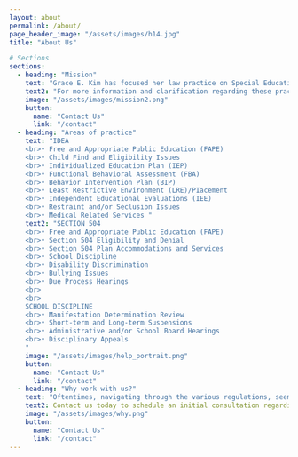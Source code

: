 ```yaml
---
layout: about
permalink: /about/
page_header_image: "/assets/images/h14.jpg"
title: "About Us"

# Sections
sections:
  - heading: "Mission"
    text: "Grace E. Kim has focused her law practice on Special Education Law, to include issues involving the Individuals with Disabilities Education Act (IDEA), Section 504 of the Rehabilitation Act of 1973, the Americans with Disabilities Act (ADA), Restraint and Seclusion, School Discipline, and higher education issues."
    text2: "For more information and clarification regarding these practice areas, please contact us"
    image: "/assets/images/mission2.png"
    button:
      name: "Contact Us"
      link: "/contact"
  - heading: "Areas of practice"
    text: "IDEA 
    <br>• Free and Appropriate Public Education (FAPE) 
    <br>• Child Find and Eligibility Issues 
    <br>• Individualized Education Plan (IEP) 
    <br>• Functional Behavioral Assessment (FBA) 
    <br>• Behavior Intervention Plan (BIP) 
    <br>• Least Restrictive Environment (LRE)/PIacement 
    <br>• Independent Educational Evaluations (IEE) 
    <br>• Restraint and/or Seclusion Issues 
    <br>• Medical Related Services "
    text2: "SECTION 504 
    <br>• Free and Appropriate Public Education (FAPE) 
    <br>• Section 504 Eligibility and Denial 
    <br>• Section 504 Plan Accommodations and Services 
    <br>• School Discipline 
    <br>• Disability Discrimination 
    <br>• Bullying Issues 
    <br>• Due Process Hearings
    <br>
    <br>
    SCHOOL DISCIPLINE 
    <br>• Manifestation Determination Review 
    <br>• Short-term and Long-term Suspensions 
    <br>• Administrative and/or School Board Hearings 
    <br>• Disciplinary Appeals
    "
    image: "/assets/images/help_portrait.png"
    button:
      name: "Contact Us"
      link: "/contact"
  - heading: "Why work with us?"
    text: "Oftentimes, navigating through the various regulations, seemingly endless meetings, and the “alphabet soup” of Special Education can be a daunting process. Grace Kim has the passion, knowledge and skills to help your family develop a roadmap through these and other special education and education law-related situations. At the Law Office of Grace E. Kim, PC, we believe all children have a right to experience life to its fullest and that children with disabilities deserve access to a Free and Appropriate Public Education (FAPE)."
    text2: Contact us today to schedule an initial consultation regarding your child's case.
    image: "/assets/images/why.png"
    button:
      name: "Contact Us"
      link: "/contact"
---
```

